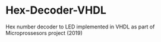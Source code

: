 # Hex-Decoder-VHDL
Hex number decoder to LED implemented in VHDL as part of Microprossesors project (2019)

